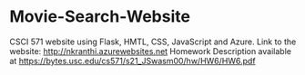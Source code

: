 # Movie-Search-Website
CSCI 571 website using Flask, HMTL, CSS, JavaScript and Azure. 
Link to the website: http://nkranthi.azurewebsites.net
Homework Description available at https://bytes.usc.edu/cs571/s21_JSwasm00/hw/HW6/HW6.pdf
